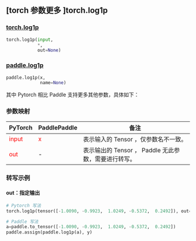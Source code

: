 ## [torch 参数更多 ]torch.log1p
### [torch.log1p](https://pytorch.org/docs/1.13/generated/torch.log1p.html?highlight=log1p#torch.log1p)

```python
torch.log1p(input,
            *,
            out=None)
```

### [paddle.log1p](https://www.paddlepaddle.org.cn/documentation/docs/zh/api/paddle/log1p_cn.html#log1p)

```python
paddle.log1p(x,
             name=None)
```

其中 Pytorch 相比 Paddle 支持更多其他参数，具体如下：
### 参数映射
| PyTorch       | PaddlePaddle | 备注                                                   |
| ------------- | ------------ | ------------------------------------------------------ |
| <font color='red'> input </font> | <font color='red'> x </font> | 表示输入的 Tensor ，仅参数名不一致。  |
| <font color='red'> out </font> | -  | 表示输出的 Tensor ， Paddle 无此参数，需要进行转写。    |


### 转写示例
#### out：指定输出
```python
# Pytorch 写法
torch.log1p(tensor([-1.0090, -0.9923,  1.0249, -0.5372,  0.2492]), out=y)

# Paddle 写法
a=paddle.to_tensor([-1.0090, -0.9923,  1.0249, -0.5372,  0.2492])
paddle.assign(paddle.log1p(a), y)
```
